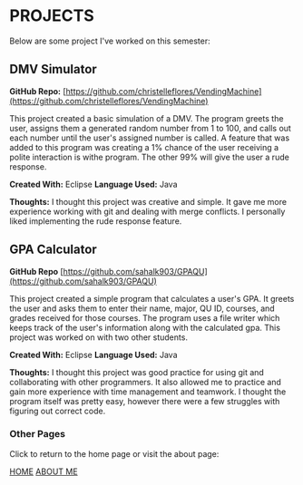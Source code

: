 # PROJECTS

Below are some project I've worked on this semester:

## DMV Simulator

**GitHub Repo:**
[https://github.com/christelleflores/VendingMachine](https://github.com/christelleflores/VendingMachine)

This project created a basic simulation of a DMV. The program greets the user, assigns them a generated random number from 1 to 100, and calls out each number until the user's assigned number is called. A feature that was added to this program was creating a 1% chance of the user receiving a polite interaction is withe program. The other 99% will give the user a rude response.

**Created With:** Eclipse
**Language Used:** Java

**Thoughts:**
I thought this project was creative and simple. It gave me more experience working with git and dealing with merge conflicts. I personally liked implementing the rude response feature.

## GPA Calculator

**GitHub Repo**
[https://github.com/sahalk903/GPAQU](https://github.com/sahalk903/GPAQU)

This project created a simple program that calculates a user's GPA. It greets the user and asks them to enter their name, major, QU ID, courses, and grades received for those courses. The program uses a file writer which keeps track of the user's information along with the calculated gpa.
This project was worked on with two other students.

**Created With:** Eclipse
**Language Used:** Java

**Thoughts:**
I thought this project was good practice for using git and collaborating with other programmers. It also allowed me to practice and gain more experience with time management and teamwork. I thought the program itself was pretty easy, however there were a few struggles with figuring out correct code.

### Other Pages

Click to return to the home page or visit the about page:

[HOME](./index)
[ABOUT ME](./aboutMe)
